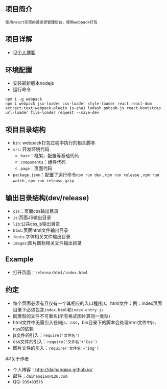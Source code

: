 ## 项目简介
    使用react实现的通讯录管理后台，使用webpack打包

## 项目详解
* 见[个人博客](http://daihanqiao.github.io/2016/01/14/Webpack—React最佳实践/)

## 环境配置
* 安装最新版本nodejs
* 运行命令
```
npm i -g webpack
npm i webpack jsx-loader css-loader style-loader react react-dom extract-text-webpack-plugin js-sha1 lodash pubsub-js react-bootstrap url-loader file-loader reqwest --save-dev
```

## 项目目录结构
* `bin`: webpack打包过程中执行的相关脚本
* `src`: 开发环境代码
    * `base`：框架，配置等基础代码
    * `components`：组件代码
    * `page`：页面代码
* `package.json`：配置了运行命令`npm run dev` , `npm run release` , `npm run watch` , `npm run release-gzip`

## 输出目录结构(dev/release)
* `css`：页面css输出目录
* `js`:页面JS输出目录
* `lib`:公共css,js输出目录
* `html`:页面html文件输出目录
* `fonts`:字体相关文件输出目录
* `images`:图片图标相关文件输出目录

## Example
* 打开页面：`release/html/index.html`

## 约定
* 每个页面必须有且仅有一个其相应的入口程序js，html文件：例：index页面目录下必须包含`index.html`和`index.entry.js`
* 同类型的文件不可重名(所有格式图片算同一类型)
* html文件中无需引入任何js、css，bin目录下的脚本会处理html文件中js、css的依赖
* js文件的引入：`require('文件名')`
* css文件的引入：`require('文件名'+'Css')`
* 图片文件的引入：`require('文件名'+'Img')`

##关于作者
* 个人博客：http://daihanqiao.github.io/
* 邮件：`daihanqiao@126.com`
* QQ: `935483576`
